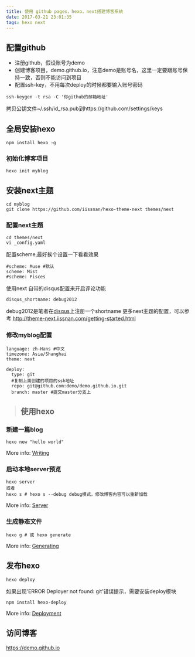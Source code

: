```yaml
---
title: 使用 github pages，hexo，next搭建博客系统
date: 2017-03-21 23:01:35
tags: hexo next
---
```

## 配置github

- 注册github，假设账号为demo
- 创建博客项目，demo.github.io，注意demo是账号名，这里一定要跟账号保持一致，否则不能访问到项目 
- 配置ssh-key，不用每次deploy的时候都要输入账号密码
```
ssh-keygen -t rsa -C '你github的邮箱地址'
```
拷贝公钥文件~/.ssh/id_rsa.pub到https://github.com/settings/keys

## 全局安装hexo

```
npm install hexo -g
```
### 初始化博客项目
```
hexo init myblog
```

## 安装next主题

```
cd myblog
git clone https://github.com/iissnan/hexo-theme-next themes/next
```

### 配置next主题
```
cd themes/next
vi _config.yaml
```
配置scheme,最好挨个设置一下看看效果
```
#scheme: Muse #默认
scheme: Mist
#scheme: Pisces
```

使用next 自带的disqus配置来开启评论功能
```
disqus_shortname: debug2012
``` 
debug2012是笔者在[disqus](https://www.disqus.com)上注册一个shortname
更多next主题的配置，可以参考 http://theme-next.iissnan.com/getting-started.html
### 修改myblog配置
```
language: zh-Hans #中文
timezone: Asia/Shanghai
theme: next

deploy:
  type: git
  #复制上面创建的项目的ssh地址
  repo: git@github.com:demo/demo.github.io.git
  branch: master #提交master分支上
```

> ## 使用hexo

### 新建一篇blog
```
hexo new "hello world"
```
More info: [Writing](https://hexo.io/docs/writing.html)

### 启动本地server预览
```
hexo server
或者
hexo s # hexo s --debug debug模式，修改博客内容可以重新加载
```
More info: [Server](https://hexo.io/docs/server.html)

### 生成静态文件

```
hexo g # 或 hexo generate
```
More info: [Generating](https://hexo.io/docs/generating.html)

## 发布hexo

```
hexo deploy
```
如果出现'ERROR Deployer not found: git'错误提示，需要安装deploy模块
```
npm install hexo-deploy
```
More info: [Deployment](https://hexo.io/docs/deployment.html)

## 访问博客

https://demo.github.io


